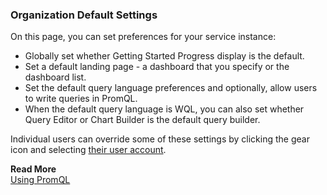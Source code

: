 ### Organization Default Settings

On this page, you can set preferences for your service instance:

* Globally set whether Getting Started Progress display is the default. 
* Set a default landing page - a dashboard that you specify or the dashboard list. 
* Set the default query language preferences and optionally, allow users to write queries in PromQL. 
* When the default query language is WQL, you can also set whether Query Editor or Chart Builder is the default query builder. 

Individual users can override some of these settings by clicking the gear icon and selecting [their user account](https://docs.wavefront.com/csp_users_account_managing.html).

**Read More**<br/>
[Using PromQL](http://docs.wavefront.com/wavefront_prometheus.html)
